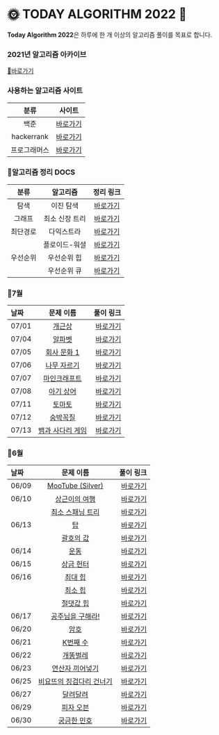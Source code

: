# 🌞 TODAY ALGORITHM 2022 🌝

**Today Algorithm 2022**은 하루에 한 개 이상의 알고리즘 풀이를 목표로 합니다.

### 2021년 알고리즘 아카이브
[📂바로가기](https://github.com/HongEunbeen/Today_Algorithm)

### 사용하는 알고리즘 사이트

| 분류 | 사이트 |
| :---: | :--------:|
| 백준 | [바로가기](https://www.acmicpc.net/) |
| hackerrank | [바로가기](https://www.hackerrank.com/) |
| 프로그래머스 | [바로가기](https://www.hackerrank.com/) |

### 📜알고리즘 정리 DOCS

| 분류 | 알고리즘 | 정리 링크 |
| :---: | :---: | :--------:|
| 탐색 | 이진 탐색 | [바로가기](https://github.com/HongEunbeen/Today_Algorithm_2022/blob/main/docs/binary_search/README.md) |
| 그래프 | 최소 신장 트리 | [바로가기](https://github.com/HongEunbeen/Today_Algorithm_2022/blob/main/docs/minimal_spanning_tree/README.md) |
| 최단경로 | 다익스트라 | [바로가기](https://github.com/HongEunbeen/Today_Algorithm_2022/blob/main/docs/dijkstra/README.md) |
|| 플로이드-워셜 | [바로가기](https://github.com/HongEunbeen/Today_Algorithm_2022/blob/main/docs/floyd_warshall/README.md) |
| 우선순위 | 우선순위 힙 | [바로가기](https://github.com/HongEunbeen/Today_Algorithm_2022/blob/main/docs/priority_heap/README.md) |
| | 우선순위 큐 | [바로가기](https://github.com/HongEunbeen/Today_Algorithm_2022/blob/main/docs/priority_queue/README.md) |


### 🚩7월

| 날짜 | 문제 이름 | 풀이 링크 |
| :--- |   :---:   |  --------:|
| 07/01 | [개근상](https://www.acmicpc.net/problem/1563)  |  [바로가기](https://github.com/HongEunbeen/Today_Algorithm_2022/blob/main/07/01)|
| 07/04 | [알파벳](https://www.acmicpc.net/problem/1987)  |  [바로가기](https://github.com/HongEunbeen/Today_Algorithm_2022/blob/main/07/04)|
| 07/05 | [회사 문화 1](https://www.acmicpc.net/problem/14267)  |  [바로가기](https://github.com/HongEunbeen/Today_Algorithm_2022/blob/main/07/05/회사_문화)|
| 07/06 | [나무 자르기](https://www.acmicpc.net/problem/2805)  |  [바로가기](https://github.com/HongEunbeen/Today_Algorithm_2022/blob/main/07/06)|
| 07/07 | [마인크래프트](https://www.acmicpc.net/problem/18111)  |  [바로가기](https://github.com/HongEunbeen/Today_Algorithm_2022/blob/main/07/07)|
| 07/08 | [아기 상어](https://www.acmicpc.net/problem/16236)  |  [바로가기](https://github.com/HongEunbeen/Today_Algorithm_2022/blob/main/07/08)|
| 07/11 | [토마토](https://www.acmicpc.net/problem/7569)  |  [바로가기](https://github.com/HongEunbeen/Today_Algorithm_2022/blob/main/07/11)|
| 07/12 | [숨박꼭질](https://www.acmicpc.net/problem/1697)  |  [바로가기](https://github.com/HongEunbeen/Today_Algorithm_2022/blob/main/07/12)|
| 07/13 | [뱀과 사다리 게임](https://www.acmicpc.net/problem/16928)  |  [바로가기](https://github.com/HongEunbeen/Today_Algorithm_2022/blob/main/07/13)|


### 💙6월

| 날짜 | 문제 이름 | 풀이 링크 |
| :--- |   :---:   |  --------:|
| 06/09 | [MooTube (Silver)](https://www.acmicpc.net/problem/15591)  |  [바로가기](https://github.com/HongEunbeen/Today_Algorithm_2022/blob/main/06/09/Main.java)  |
| 06/10 | [상근이의 여행](https://www.acmicpc.net/problem/9372)  |  [바로가기](https://github.com/HongEunbeen/Today_Algorithm_2022/blob/main/06/10/상근이의_여행/Main.java)|
|  | [최소 스패닝 트리](https://www.acmicpc.net/problem/1197)  |  [바로가기](https://github.com/HongEunbeen/Today_Algorithm_2022/blob/main/06/10/최소_스패닝_트리/Main.java)|
| 06/13 | [탑](https://www.acmicpc.net/problem/2493)  |  [바로가기](https://github.com/HongEunbeen/Today_Algorithm_2022/blob/main/06/13/탑/Main.java)|
|| [괄호의 값](https://www.acmicpc.net/problem/2504)  |  [바로가기](https://github.com/HongEunbeen/Today_Algorithm_2022/blob/main/06/13/괄호의_값/Main.java)|
| 06/14 | [운동](https://www.acmicpc.net/problem/1956)  |  [바로가기](https://github.com/HongEunbeen/Today_Algorithm_2022/blob/main/06/14/운동/Main.java)|
| 06/15 | [상금 헌터](https://www.acmicpc.net/problem/15953)  |  [바로가기](https://github.com/HongEunbeen/Today_Algorithm_2022/blob/main/06/15/Main.java)|
| 06/16 | [최대 힙](https://www.acmicpc.net/problem/11279)  |  [바로가기](https://github.com/HongEunbeen/Today_Algorithm_2022/blob/main/06/16/최대_힙/Main.java)|
|| [최소 힙](https://www.acmicpc.net/problem/1927)  |  [바로가기](https://github.com/HongEunbeen/Today_Algorithm_2022/blob/main/06/16/최소_힙/Main.java)|
|| [절댓값 힙](https://www.acmicpc.net/problem/11286)  |  [바로가기](https://github.com/HongEunbeen/Today_Algorithm_2022/blob/main/06/16/절댓값_힙/Main.java)|
| 06/17 | [공주님을 구해라!](https://www.acmicpc.net/problem/17836)  |  [바로가기](https://github.com/HongEunbeen/Today_Algorithm_2022/blob/main/06/17/Main.java)|
| 06/20 | [암호](https://www.acmicpc.net/problem/1394)  |  [바로가기](https://github.com/HongEunbeen/Today_Algorithm_2022/blob/main/06/20/Main.java)|
| 06/21 | [K번째 수](https://www.acmicpc.net/problem/1300)  |  [바로가기](https://github.com/HongEunbeen/Today_Algorithm_2022/blob/main/06/21/Main.java)|
| 06/22 | [개똥벌레](https://www.acmicpc.net/problem/3020)  |  [바로가기](https://github.com/HongEunbeen/Today_Algorithm_2022/blob/main/06/22/Main.java)|
| 06/23 | [연산자 끼어넣기](https://www.acmicpc.net/problem/14888)  |  [바로가기](https://github.com/HongEunbeen/Today_Algorithm_2022/blob/main/06/23/Main.java)|
| 06/25 | [비요뜨의 징검다리 건너기](https://www.acmicpc.net/problem/18291)  |  [바로가기](https://github.com/HongEunbeen/Today_Algorithm_2022/blob/main/06/25)|
| 06/27 | [달려달려](https://www.acmicpc.net/problem/1757)  |  [바로가기](https://github.com/HongEunbeen/Today_Algorithm_2022/blob/main/06/27)|
| 06/29 | [피자 오븐](https://www.acmicpc.net/problem/19940)  |  [바로가기](https://github.com/HongEunbeen/Today_Algorithm_2022/blob/main/06/29)|
| 06/30 | [궁금한 민호](https://www.acmicpc.net/problem/1507)  |  [바로가기](https://github.com/HongEunbeen/Today_Algorithm_2022/blob/main/06/30)|
